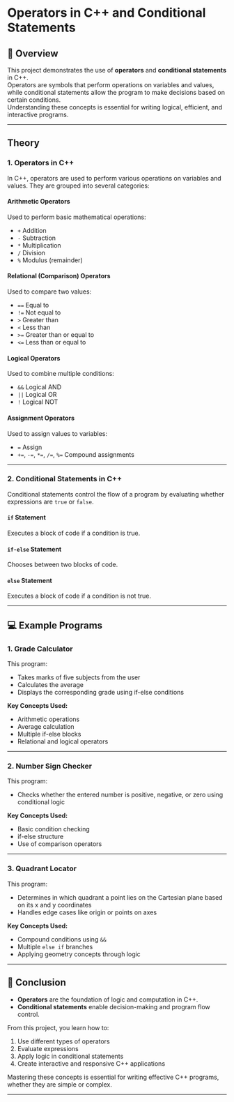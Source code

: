 # Operators in C++ and Conditional Statements

## 📌 Overview

This project demonstrates the use of **operators** and **conditional statements** in C++.  
Operators are symbols that perform operations on variables and values, while conditional statements allow the program to make decisions based on certain conditions.  
Understanding these concepts is essential for writing logical, efficient, and interactive programs.

---

## Theory

### 1. Operators in C++
In C++, operators are used to perform various operations on variables and values. They are grouped into several categories:

####  Arithmetic Operators
Used to perform basic mathematical operations:
- `+` Addition
- `-` Subtraction
- `*` Multiplication
- `/` Division
- `%` Modulus (remainder)

####  Relational (Comparison) Operators
Used to compare two values:
- `==` Equal to  
- `!=` Not equal to  
- `>` Greater than  
- `<` Less than  
- `>=` Greater than or equal to  
- `<=` Less than or equal to  

####  Logical Operators
Used to combine multiple conditions:
- `&&` Logical AND  
- `||` Logical OR  
- `!` Logical NOT  

####  Assignment Operators
Used to assign values to variables:
- `=` Assign  
- `+=`, `-=`, `*=`, `/=`, `%=` Compound assignments  

---

### 2. Conditional Statements in C++
Conditional statements control the flow of a program by evaluating whether expressions are `true` or `false`.

####  `if` Statement
Executes a block of code if a condition is true.

####  `if-else` Statement
Chooses between two blocks of code.

####  `else` Statement
Executes a block of code if a condition is not true.

---

## 💻 Example Programs

### **1. Grade Calculator**
This program:
- Takes marks of five subjects from the user
- Calculates the average
- Displays the corresponding grade using if-else conditions

**Key Concepts Used:**
- Arithmetic operations
- Average calculation
- Multiple if-else blocks
- Relational and logical operators

---

### **2. Number Sign Checker**
This program:
- Checks whether the entered number is positive, negative, or zero using conditional logic

**Key Concepts Used:**
- Basic condition checking
- if-else structure
- Use of comparison operators

---

### **3. Quadrant Locator**
This program:
- Determines in which quadrant a point lies on the Cartesian plane based on its x and y coordinates
- Handles edge cases like origin or points on axes

**Key Concepts Used:**
- Compound conditions using `&&`
- Multiple `else if` branches
- Applying geometry concepts through logic

---

## 📖 Conclusion

- **Operators** are the foundation of logic and computation in C++.  
- **Conditional statements** enable decision-making and program flow control.  

From this project, you learn how to:
1. Use different types of operators
2. Evaluate expressions
3. Apply logic in conditional statements
4. Create interactive and responsive C++ applications

Mastering these concepts is essential for writing effective C++ programs, whether they are simple or complex.

---
